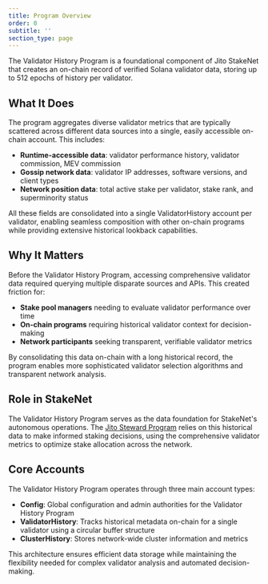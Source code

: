 ```yaml
---
title: Program Overview
order: 0
subtitle: ''
section_type: page
---
```


The Validator History Program is a foundational component of Jito StakeNet that creates an on-chain record of verified Solana validator data, storing up to 512 epochs of history per validator.

## What It Does

The program aggregates diverse validator metrics that are typically scattered across different data sources into a single, easily accessible on-chain account. This includes:

- **Runtime-accessible data**: validator performance history, validator commission, MEV commission
- **Gossip network data**: validator IP addresses, software versions, and client types  
- **Network position data**: total active stake per validator, stake rank, and superminority status

All these fields are consolidated into a single ValidatorHistory account per validator, enabling seamless composition with other on-chain programs while providing extensive historical lookback capabilities.

## Why It Matters

Before the Validator History Program, accessing comprehensive validator data required querying multiple disparate sources and APIs. This created friction for:

- **Stake pool managers** needing to evaluate validator performance over time
- **On-chain programs** requiring historical validator context for decision-making
- **Network participants** seeking transparent, verifiable validator metrics

By consolidating this data on-chain with a long historical record, the program enables more sophisticated validator selection algorithms and transparent network analysis.

## Role in StakeNet

The Validator History Program serves as the data foundation for StakeNet's autonomous operations.
The [Jito Steward Program](/stakenet/jito-steward/program-overview/) relies on this historical data to make informed staking decisions, using the comprehensive validator metrics to optimize stake allocation across the network.

## Core Accounts

The Validator History Program operates through three main account types:

- **Config**: Global configuration and admin authorities for the Validator History Program
- **ValidatorHistory**: Tracks historical metadata on-chain for a single validator using a circular buffer structure
- **ClusterHistory**: Stores network-wide cluster information and metrics

This architecture ensures efficient data storage while maintaining the flexibility needed for complex validator analysis and automated decision-making.
